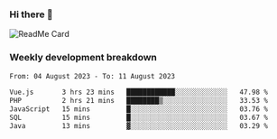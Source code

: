 ### Hi there 👋

<!--
**itzcy/itzcy** is a ✨ _special_ ✨ repository because its `README.md` (this file) appears on your GitHub profile.

Here are some ideas to get you started:

- 🔭 I’m currently working on ...
- 🌱 I’m currently learning ...
- 👯 I’m looking to collaborate on ...
- 🤔 I’m looking for help with ...
- 💬 Ask me about ...
- 📫 How to reach me: ...
- 😄 Pronouns: ...
- ⚡ Fun fact: ...
-->
![ReadMe Card](https://github-readme-stats.vercel.app/api?username=itzcy&show_icons=true&title_color=2d3198&icon_color=797cb8&text_color=24292e&bg_color=f6f8fa)

### Weekly development breakdown
<!--START_SECTION:waka-->

```txt
From: 04 August 2023 - To: 11 August 2023

Vue.js       3 hrs 23 mins   ████████████░░░░░░░░░░░░░   47.98 %
PHP          2 hrs 21 mins   ████████▒░░░░░░░░░░░░░░░░   33.53 %
JavaScript   15 mins         █░░░░░░░░░░░░░░░░░░░░░░░░   03.76 %
SQL          15 mins         █░░░░░░░░░░░░░░░░░░░░░░░░   03.67 %
Java         13 mins         ▓░░░░░░░░░░░░░░░░░░░░░░░░   03.29 %
```

<!--END_SECTION:waka-->
